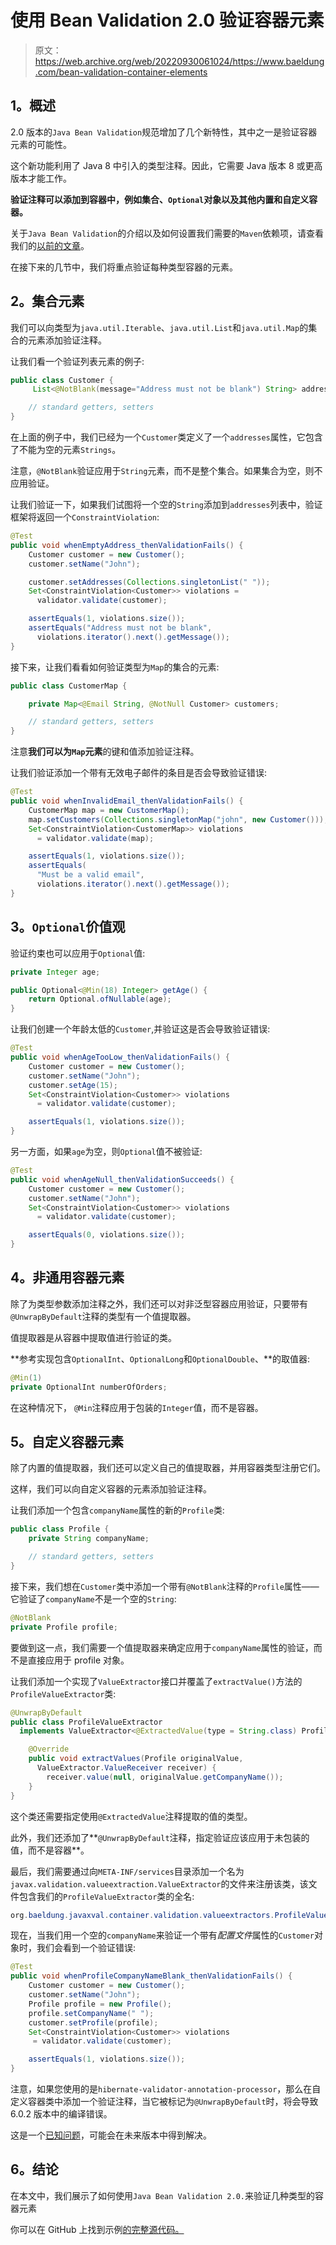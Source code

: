 # 使用 Bean Validation 2.0 验证容器元素

> 原文：<https://web.archive.org/web/20220930061024/https://www.baeldung.com/bean-validation-container-elements>

## 1。概述

2.0 版本的`Java Bean Validation`规范增加了几个新特性，其中之一是验证容器元素的可能性。

这个新功能利用了 Java 8 中引入的类型注释。因此，它需要 Java 版本 8 或更高版本才能工作。

**验证注释可以添加到容器中，例如集合、`Optional`对象以及其他内置和自定义容器。**

关于`Java Bean Validation`的介绍以及如何设置我们需要的`Maven`依赖项，请查看我们的[以前的文章](/web/20220627090448/https://www.baeldung.com/javax-validation)。

在接下来的几节中，我们将重点验证每种类型容器的元素。

## 2。集合元素

我们可以向类型为`java.util.Iterable`、`java.util.List`和`java.util.Map`的集合的元素添加验证注释。

让我们看一个验证列表元素的例子:

```java
public class Customer {    
     List<@NotBlank(message="Address must not be blank") String> addresses;

    // standard getters, setters 
}
```

在上面的例子中，我们已经为一个`Customer`类定义了一个`addresses`属性，它包含了不能为空的元素`Strings`。

注意，`@NotBlank`验证应用于`String`元素，而不是整个集合。如果集合为空，则不应用验证。

让我们验证一下，如果我们试图将一个空的`String`添加到`addresses`列表中，验证框架将返回一个`ConstraintViolation`:

```java
@Test
public void whenEmptyAddress_thenValidationFails() {
    Customer customer = new Customer();
    customer.setName("John");

    customer.setAddresses(Collections.singletonList(" "));
    Set<ConstraintViolation<Customer>> violations = 
      validator.validate(customer);

    assertEquals(1, violations.size());
    assertEquals("Address must not be blank", 
      violations.iterator().next().getMessage());
}
```

接下来，让我们看看如何验证类型为`Map`的集合的元素:

```java
public class CustomerMap {

    private Map<@Email String, @NotNull Customer> customers;

    // standard getters, setters
}
```

注意**我们可以为`Map`元素**的键和值添加验证注释。

让我们验证添加一个带有无效电子邮件的条目是否会导致验证错误:

```java
@Test
public void whenInvalidEmail_thenValidationFails() {
    CustomerMap map = new CustomerMap();
    map.setCustomers(Collections.singletonMap("john", new Customer()));
    Set<ConstraintViolation<CustomerMap>> violations
      = validator.validate(map);

    assertEquals(1, violations.size());
    assertEquals(
      "Must be a valid email", 
      violations.iterator().next().getMessage());
}
```

## 3。`Optional`价值观

验证约束也可以应用于`Optional`值:

```java
private Integer age;

public Optional<@Min(18) Integer> getAge() {
    return Optional.ofNullable(age);
}
```

让我们创建一个年龄太低的`Customer`,并验证这是否会导致验证错误:

```java
@Test
public void whenAgeTooLow_thenValidationFails() {
    Customer customer = new Customer();
    customer.setName("John");
    customer.setAge(15);
    Set<ConstraintViolation<Customer>> violations
      = validator.validate(customer);

    assertEquals(1, violations.size());
}
```

另一方面，如果`age`为空，则`Optional`值不被验证:

```java
@Test
public void whenAgeNull_thenValidationSucceeds() {
    Customer customer = new Customer();
    customer.setName("John");
    Set<ConstraintViolation<Customer>> violations
      = validator.validate(customer);

    assertEquals(0, violations.size());
}
```

## 4。非通用容器元素

除了为类型参数添加注释之外，我们还可以对非泛型容器应用验证，只要带有`@UnwrapByDefault`注释的类型有一个值提取器。

值提取器是从容器中提取值进行验证的类。

**参考实现包含`OptionalInt`、`OptionalLong`和`OptionalDouble`、**的取值器:

```java
@Min(1)
private OptionalInt numberOfOrders;
```

在这种情况下， `@Min`注释应用于包装的`Integer`值，而不是容器。

## 5。自定义容器元素

除了内置的值提取器，我们还可以定义自己的值提取器，并用容器类型注册它们。

这样，我们可以向自定义容器的元素添加验证注释。

让我们添加一个包含`companyName`属性的新的`Profile`类:

```java
public class Profile {
    private String companyName;

    // standard getters, setters 
}
```

接下来，我们想在`Customer`类中添加一个带有`@NotBlank`注释的`Profile`属性——它验证了`companyName`不是一个空的`String`:

```java
@NotBlank
private Profile profile;
```

要做到这一点，我们需要一个值提取器来确定应用于`companyName`属性的验证，而不是直接应用于 profile 对象。

让我们添加一个实现了`ValueExtractor`接口并覆盖了`extractValue()`方法的`ProfileValueExtractor`类:

```java
@UnwrapByDefault
public class ProfileValueExtractor 
  implements ValueExtractor<@ExtractedValue(type = String.class) Profile> {

    @Override
    public void extractValues(Profile originalValue, 
      ValueExtractor.ValueReceiver receiver) {
        receiver.value(null, originalValue.getCompanyName());
    }
}
```

这个类还需要指定使用`@ExtractedValue`注释提取的值的类型。

此外，我们还添加了**`@UnwrapByDefault`注释，指定验证应该应用于未包装的值，而不是容器**。

最后，我们需要通过向`META-INF/services`目录添加一个名为`javax.validation.valueextraction.ValueExtractor`的文件来注册该类，该文件包含我们的`ProfileValueExtractor`类的全名:

```java
org.baeldung.javaxval.container.validation.valueextractors.ProfileValueExtractor
```

现在，当我们用一个空的`companyName`来验证一个带有*配置文件*属性的`Customer`对象时，我们会看到一个验证错误:

```java
@Test
public void whenProfileCompanyNameBlank_thenValidationFails() {
    Customer customer = new Customer();
    customer.setName("John");
    Profile profile = new Profile();
    profile.setCompanyName(" ");
    customer.setProfile(profile);
    Set<ConstraintViolation<Customer>> violations
     = validator.validate(customer);

    assertEquals(1, violations.size());
}
```

注意，如果您使用的是`hibernate-validator-annotation-processor`，那么在自定义容器类中添加一个验证注释，当它被标记为`@UnwrapByDefault`时，将会导致 6.0.2 版本中的编译错误。

这是一个[已知问题](https://web.archive.org/web/20220627090448/http://docs.jboss.org/hibernate/stable/validator/reference/en-US/html_single/#validator-annotationprocessor-known-issues)，可能会在未来版本中得到解决。

## 6。结论

在本文中，我们展示了如何使用`Java Bean Validation 2.0.`来验证几种类型的容器元素

你可以在 GitHub 上找到示例[的完整源代码。](https://web.archive.org/web/20220627090448/https://github.com/eugenp/tutorials/tree/master/javaxval)